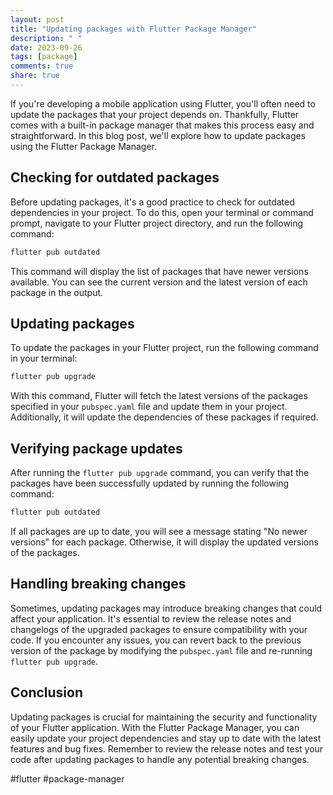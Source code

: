 ```yaml
---
layout: post
title: "Updating packages with Flutter Package Manager"
description: " "
date: 2023-09-26
tags: [package]
comments: true
share: true
---
```


If you're developing a mobile application using Flutter, you'll often need to update the packages that your project depends on. Thankfully, Flutter comes with a built-in package manager that makes this process easy and straightforward. In this blog post, we'll explore how to update packages using the Flutter Package Manager.

## Checking for outdated packages

Before updating packages, it's a good practice to check for outdated dependencies in your project. To do this, open your terminal or command prompt, navigate to your Flutter project directory, and run the following command:

```bash
flutter pub outdated
```

This command will display the list of packages that have newer versions available. You can see the current version and the latest version of each package in the output.

## Updating packages

To update the packages in your Flutter project, run the following command in your terminal:

```bash
flutter pub upgrade
```
With this command, Flutter will fetch the latest versions of the packages specified in your `pubspec.yaml` file and update them in your project. Additionally, it will update the dependencies of these packages if required.

## Verifying package updates

After running the `flutter pub upgrade` command, you can verify that the packages have been successfully updated by running the following command:

```bash
flutter pub outdated
```

If all packages are up to date, you will see a message stating "No newer versions" for each package. Otherwise, it will display the updated versions of the packages.

## Handling breaking changes

Sometimes, updating packages may introduce breaking changes that could affect your application. It's essential to review the release notes and changelogs of the upgraded packages to ensure compatibility with your code. If you encounter any issues, you can revert back to the previous version of the package by modifying the `pubspec.yaml` file and re-running `flutter pub upgrade`.

## Conclusion

Updating packages is crucial for maintaining the security and functionality of your Flutter application. With the Flutter Package Manager, you can easily update your project dependencies and stay up to date with the latest features and bug fixes. Remember to review the release notes and test your code after updating packages to handle any potential breaking changes.

#flutter #package-manager